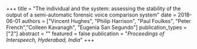 +++
title = "The individual and the system: assessing the stability of the output of a semi-automatic forensic voice comparison system"
date = 2018-06-01
authors = ["Vincent Hughes", "Philip Harrison", "Paul Foulkes", "Peter French","Colleen Kavanagh", "Eugenia San Segundo"]
publication_types = ["2"]
abstract = ""
featured = false
publication = "*Proceedings of Interspeech, Hyderabad, India*" 
+++

